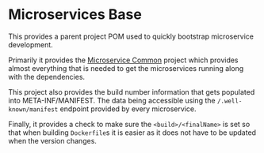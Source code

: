 Microservices Base
==================

This provides a parent project POM used to quickly bootstrap microservice development.

Primarily it provides the [Microservice Common](https://site.trajano.net/app-ms/ms-common/index.html) project which provides almost everything that is needed to get the microservices running along with the dependencies.

This project also provides the build number information that gets populated into META-INF/MANIFEST.  The data being accessible using the `/.well-known/manifest` endpoint provided by every microservice.

Finally, it provides a check to make sure the `<build>/<finalName>` is set so that when building `Dockerfile`s it is easier as it does not have to be updated when the version changes.